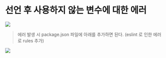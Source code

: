<h1> 선언 후 사용하지 않는 변수에 대한 에러 </h1>


![](https://velog.velcdn.com/images/kimjungmin96/post/3081a1c1-fcd9-43ea-9bb4-52222392f42e/image.png)


>에러 발생 시 package.json 파일에 아래를 추가하면 된다.
(eslint 로 인한 에러로 rules 추가)

![](https://velog.velcdn.com/images/kimjungmin96/post/a8d4a702-b22a-4c5a-aa28-035ea5166555/image.png)


